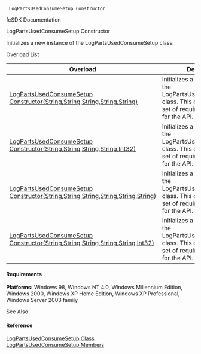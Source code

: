 ﻿     LogPartsUsedConsumeSetup Constructor                                                   

fcSDK Documentation

LogPartsUsedConsumeSetup Constructor

Initializes a new instance of the LogPartsUsedConsumeSetup class.

Overload List

| Overload | Description |
| --- | --- |
| [LogPartsUsedConsumeSetup Constructor(String,String,String,String,String)](FChoice.Toolkits.Clarify~FChoice.Toolkits.Clarify.FieldOps.LogPartsUsedConsumeSetup~_ctor(String,String,String,String,String).md) | Initializes a new instance of the LogPartsUsedConsumeSetup class. This overload takes a set of required parameters for the API.   |
| [LogPartsUsedConsumeSetup Constructor(String,String,String,String,Int32)](FChoice.Toolkits.Clarify~FChoice.Toolkits.Clarify.FieldOps.LogPartsUsedConsumeSetup~_ctor(String,String,String,String,Int32).md) | Initializes a new instance of the LogPartsUsedConsumeSetup class. This overload takes a set of required parameters for the API.   |
| [LogPartsUsedConsumeSetup Constructor(String,String,String,String,String,String)](FChoice.Toolkits.Clarify~FChoice.Toolkits.Clarify.FieldOps.LogPartsUsedConsumeSetup~_ctor(String,String,String,String,String,String).md) | Initializes a new instance of the LogPartsUsedConsumeSetup class. This overload takes a set of required parameters for the API.   |
| [LogPartsUsedConsumeSetup Constructor(String,String,String,String,String,Int32)](FChoice.Toolkits.Clarify~FChoice.Toolkits.Clarify.FieldOps.LogPartsUsedConsumeSetup~_ctor(String,String,String,String,String,Int32).md) | Initializes a new instance of the LogPartsUsedConsumeSetup class. This overload takes a set of required parameters for the API.   |

#### Requirements

**Platforms:** Windows 98, Windows NT 4.0, Windows Millennium Edition, Windows 2000, Windows XP Home Edition, Windows XP Professional, Windows Server 2003 family

See Also

#### Reference

[LogPartsUsedConsumeSetup Class](FChoice.Toolkits.Clarify~FChoice.Toolkits.Clarify.FieldOps.LogPartsUsedConsumeSetup.md)  
[LogPartsUsedConsumeSetup Members](FChoice.Toolkits.Clarify~FChoice.Toolkits.Clarify.FieldOps.LogPartsUsedConsumeSetup_members.md)